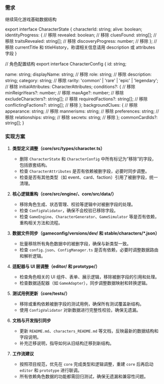 ### 需求

继续简化游戏基础数据结构

export interface CharacterState {
  characterId: string;
  alive: boolean;
  identityProgress: {                                 // 移除
    revealed: boolean;                                // 移除
    cluesFound: string[];                             // 移除
    traitsRevealed: string[];                         // 移除
    discoveryProgress: number;                        // 移除
  };
  // 移除 currentTitle 和 titleHistory，称谓相关信息请用 description 或 attributes 字段
}

// 角色配置结构
export interface CharacterConfig {
  id: string;

  name: string;
  displayName: string;                                // 移除
  role: string;                                       // 移除
  description: string;
  category: string;                                   // 移除
  rarity: 'common' | 'rare' | 'epic' | 'legendary';   // 移除
  initialAttributes: CharacterAttributes;
  conditions?: {                                      // 移除
    minReignYears?: number;                           // 移除
    maxAge?: number;                                  // 移除
    excludeCharacters?: string[];                     // 移除
    requiredFactions?: string[];                      // 移除
    conflictingFactions?: string[];                   // 移除
  };
  backgroundClues: {                                  // 移除
    appearance: string;                               // 移除
    mannerisms: string;                               // 移除
    preferences: string;                              // 移除
    relationships: string;                            // 移除
    secrets: string;                                  // 移除
  };
  commonCardIds?: string[];
}

### 实现方案

1. **类型定义调整（core/src/types/character.ts）**
   - 删除 `CharacterState` 和 `CharacterConfig` 中所有标记为“移除”的字段，包括嵌套结构。
   - 检查 `CharacterAttributes` 是否有依赖被删字段，必要时同步调整。
   - 检查是否有其他类型（如 event、card、faction）引用了被删字段，统一清理。

2. **核心逻辑重构（core/src/engine/、core/src/data/）**
   - 移除角色生成、状态管理、校验等逻辑中对被删字段的处理。
   - 检查 `ConfigValidator`，确保不会校验已移除字段。
   - 检查 `GameEngine`、`CharacterGenerator`、`GameSimulator` 等是否有依赖，重构相关方法和流程。

3. **数据文件同步（gameconfig/versions/dev/ 和 stable/characters/*.json）**
   - 批量移除所有角色数据中的被删字段，确保与新类型一致。
   - 检查 `config.json`、`ConfigManager.ts` 是否有依赖，必要时调整数据路由和解析逻辑。

4. **适配器与 UI 层调整（editor/ 和 prototype/）**
   - 检查角色相关的 UI 组件、表单、展示逻辑，移除被删字段的引用和处理。
   - 检查数据适配器（如 `GameAdapter`），同步调整数据映射和转换逻辑。

5. **测试用例更新（core/__tests__/）**
   - 移除或重构依赖被删字段的测试用例，确保所有测试覆盖新结构。
   - 使用 `ConfigValidator` 对新数据进行完整性校验，确保无遗漏。

6. **文档与开发指引同步**
   - 更新 `README.md`、`characters_README.md` 等文档，反映最新的数据结构和字段说明。
   - 补充迁移说明，指导如何从旧结构迁移到新结构。

7. **工作流建议**
   - 按照项目规范，优先在 `core` 完成类型和逻辑调整，重建 `core` 后再启动 `editor` 和 `prototype` 进行联调。
   - 所有依赖角色数据的功能都需回归测试，确保无遗漏和兼容性问题。
